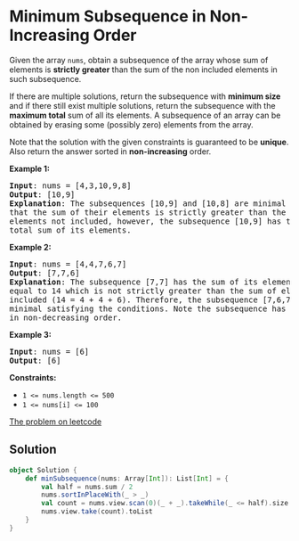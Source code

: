 # Minimum Subsequence in Non-Increasing Order

Given the array `nums`, obtain a subsequence of the array whose sum of
elements is **strictly greater** than the sum of the non included
elements in such subsequence. 

If there are multiple solutions, return the subsequence with **minimum
size** and if there still exist multiple solutions, return the
subsequence with the **maximum total** sum of all its elements. A
subsequence of an array can be obtained by erasing some (possibly zero)
elements from the array. 

Note that the solution with the given constraints is guaranteed to be
**unique**. Also return the answer sorted in **non-increasing** order.

**Example 1:**
<pre>
<b>Input</b>: nums = [4,3,10,9,8]
<b>Output</b>: [10,9]
<b>Explanation</b>: The subsequences [10,9] and [10,8] are minimal such
that the sum of their elements is strictly greater than the sum of
elements not included, however, the subsequence [10,9] has the maximum
total sum of its elements.
</pre>

**Example 2:**
<pre>
<b>Input</b>: nums = [4,4,7,6,7]
<b>Output</b>: [7,7,6]
<b>Explanation</b>: The subsequence [7,7] has the sum of its elements
equal to 14 which is not strictly greater than the sum of elements not
included (14 = 4 + 4 + 6). Therefore, the subsequence [7,6,7] is the
minimal satisfying the conditions. Note the subsequence has to returned
in non-decreasing order.
</pre>

**Example 3:**
<pre>
<b>Input</b>: nums = [6]
<b>Output</b>: [6]
</pre>

**Constraints:**

* `1 <= nums.length <= 500`
* `1 <= nums[i] <= 100`

[The problem on leetcode](https://leetcode.com/problems/minimum-subsequence-in-non-increasing-order/)

## Solution

```scala
object Solution {
    def minSubsequence(nums: Array[Int]): List[Int] = {
        val half = nums.sum / 2
        nums.sortInPlaceWith(_ > _)
        val count = nums.view.scan(0)(_ + _).takeWhile(_ <= half).size
        nums.view.take(count).toList
    }
}
```
